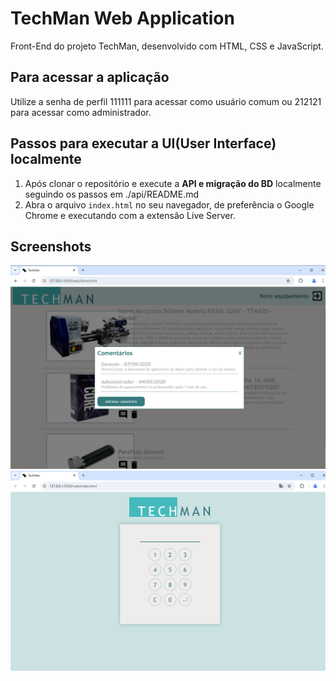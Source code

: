 # TechMan Web Application
Front-End do projeto TechMan, desenvolvido com HTML, CSS e JavaScript.

## Para acessar a aplicação
Utilize a senha de perfil 111111 para acessar como usuário comum ou 212121 para acessar como administrador.

## Passos para executar a UI(User Interface) localmente
1. Após clonar o repositório e execute a **API e migração do BD** localmente seguindo os passos em ./api/README.md
3. Abra o arquivo `index.html` no seu navegador, de preferência o Google Chrome e executando com a extensão Live Server.

## Screenshots
![Screenshot 1](./assets/print-home.png)
![Screenshot 2](./assets/print-login.png)
